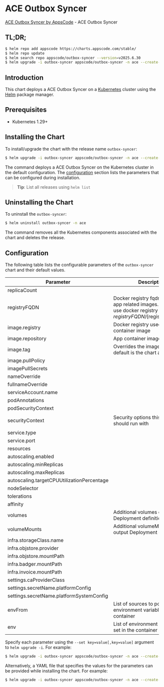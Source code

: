 # ACE Outbox Syncer

[ACE Outbox Syncer by AppsCode](https://github.com/appscode-cloud) - ACE Outbox Syncer

## TL;DR;

```bash
$ helm repo add appscode https://charts.appscode.com/stable/
$ helm repo update
$ helm search repo appscode/outbox-syncer --version=v2025.6.30
$ helm upgrade -i outbox-syncer appscode/outbox-syncer -n ace --create-namespace --version=v2025.6.30
```

## Introduction

This chart deploys a ACE Outbox Syncer on a [Kubernetes](http://kubernetes.io) cluster using the [Helm](https://helm.sh) package manager.

## Prerequisites

- Kubernetes 1.29+

## Installing the Chart

To install/upgrade the chart with the release name `outbox-syncer`:

```bash
$ helm upgrade -i outbox-syncer appscode/outbox-syncer -n ace --create-namespace --version=v2025.6.30
```

The command deploys a ACE Outbox Syncer on the Kubernetes cluster in the default configuration. The [configuration](#configuration) section lists the parameters that can be configured during installation.

> **Tip**: List all releases using `helm list`

## Uninstalling the Chart

To uninstall the `outbox-syncer`:

```bash
$ helm uninstall outbox-syncer -n ace
```

The command removes all the Kubernetes components associated with the chart and deletes the release.

## Configuration

The following table lists the configurable parameters of the `outbox-syncer` chart and their default values.

|                 Parameter                  |                                                             Description                                                              |                                                                                            Default                                                                                             |
|--------------------------------------------|--------------------------------------------------------------------------------------------------------------------------------------|------------------------------------------------------------------------------------------------------------------------------------------------------------------------------------------------|
| replicaCount                               |                                                                                                                                      | <code>1</code>                                                                                                                                                                                 |
| registryFQDN                               | Docker registry fqdn used to pull app related images. Set this to use docker registry hosted at ${registryFQDN}/${registry}/${image} | <code>ghcr.io</code>                                                                                                                                                                           |
| image.registry                             | Docker registry used to pull app container image                                                                                     | <code>appscode</code>                                                                                                                                                                          |
| image.repository                           | App container image                                                                                                                  | <code>outbox-syncer</code>                                                                                                                                                                     |
| image.tag                                  | Overrides the image tag whose default is the chart appVersion.                                                                       | <code>""</code>                                                                                                                                                                                |
| image.pullPolicy                           |                                                                                                                                      | <code>Always</code>                                                                                                                                                                            |
| imagePullSecrets                           |                                                                                                                                      | <code>[]</code>                                                                                                                                                                                |
| nameOverride                               |                                                                                                                                      | <code>""</code>                                                                                                                                                                                |
| fullnameOverride                           |                                                                                                                                      | <code>""</code>                                                                                                                                                                                |
| serviceAccount.name                        |                                                                                                                                      | <code>""</code>                                                                                                                                                                                |
| podAnnotations                             |                                                                                                                                      | <code>{}</code>                                                                                                                                                                                |
| podSecurityContext                         |                                                                                                                                      | <code>{}</code>                                                                                                                                                                                |
| securityContext                            | Security options this container should run with                                                                                      | <code>{"allowPrivilegeEscalation":false,"capabilities":{"drop":["ALL"]},"readOnlyRootFilesystem":true,"runAsNonRoot":true,"runAsUser":65534,"seccompProfile":{"type":"RuntimeDefault"}}</code> |
| service.type                               |                                                                                                                                      | <code>ClusterIP</code>                                                                                                                                                                         |
| service.port                               |                                                                                                                                      | <code>80</code>                                                                                                                                                                                |
| resources                                  |                                                                                                                                      | <code>{}</code>                                                                                                                                                                                |
| autoscaling.enabled                        |                                                                                                                                      | <code>false</code>                                                                                                                                                                             |
| autoscaling.minReplicas                    |                                                                                                                                      | <code>1</code>                                                                                                                                                                                 |
| autoscaling.maxReplicas                    |                                                                                                                                      | <code>100</code>                                                                                                                                                                               |
| autoscaling.targetCPUUtilizationPercentage |                                                                                                                                      | <code>80</code>                                                                                                                                                                                |
| nodeSelector                               |                                                                                                                                      | <code>{}</code>                                                                                                                                                                                |
| tolerations                                |                                                                                                                                      | <code>[]</code>                                                                                                                                                                                |
| affinity                                   |                                                                                                                                      | <code>{}</code>                                                                                                                                                                                |
| volumes                                    | Additional volumes on the output Deployment definition.                                                                              | <code>[]</code>                                                                                                                                                                                |
| volumeMounts                               | Additional volumeMounts on the output Deployment definition.                                                                         | <code>[]</code>                                                                                                                                                                                |
| infra.storageClass.name                    |                                                                                                                                      | <code>"standard"</code>                                                                                                                                                                        |
| infra.objstore.provider                    |                                                                                                                                      | <code>""</code>                                                                                                                                                                                |
| infra.objstore.mountPath                   |                                                                                                                                      | <code>""</code>                                                                                                                                                                                |
| infra.badger.mountPath                     |                                                                                                                                      | <code>/badger</code>                                                                                                                                                                           |
| infra.invoice.mountPath                    |                                                                                                                                      | <code>/billing</code>                                                                                                                                                                          |
| settings.caProviderClass                   |                                                                                                                                      | <code>""</code>                                                                                                                                                                                |
| settings.secretName.platformConfig         |                                                                                                                                      | <code>""</code>                                                                                                                                                                                |
| settings.secretName.platformSystemConfig   |                                                                                                                                      | <code>""</code>                                                                                                                                                                                |
| envFrom                                    | List of sources to populate environment variables in the container                                                                   | <code>[]</code>                                                                                                                                                                                |
| env                                        | List of environment variables to set in the container                                                                                | <code>[]</code>                                                                                                                                                                                |


Specify each parameter using the `--set key=value[,key=value]` argument to `helm upgrade -i`. For example:

```bash
$ helm upgrade -i outbox-syncer appscode/outbox-syncer -n ace --create-namespace --version=v2025.6.30 --set replicaCount=1
```

Alternatively, a YAML file that specifies the values for the parameters can be provided while
installing the chart. For example:

```bash
$ helm upgrade -i outbox-syncer appscode/outbox-syncer -n ace --create-namespace --version=v2025.6.30 --values values.yaml
```
